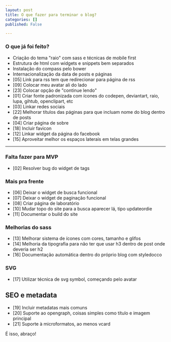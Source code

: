 ```yaml
---
layout: post
title: O que fazer para terminar o blog?
categories: []
published: False

---
```


### O que já foi feito?
* Criação do tema "raio" com sass e técnicas de mobile first
* Estrutura de html com widgets e snippets bem separados
* Instalação do compass pelo bower
* Internacionalização da data de posts e páginas
* [05] Link para rss tem que redirecionar para página de rss
* [09] Colocar meu avatar ali do lado
* [23] Colocar opção de "continue lendo"
* [01] Criar fonte padronizada com ícones do codepen, deviantart, raio, lupa, gihtub, openclipart, etc
* [03] Linkar redes sociais
* [22] Melhorar títulos das páginas para que incluam nome do blog dentro de posts
* [04] Criar página de sobre
* [18] Incluir favicon
* [12] Linkar widget da página do facebook
* [15] Aproveitar melhor os espaços laterais em telas grandes

---

### Falta fazer para MVP
* [02] Resolver bug do widget de tags


### Mais pra frente
* [06] Deixar o widget de busca funcional
* [07] Deixar o widget de paginação funcional
* [08] Criar página de laboratório
* [10] Mudar topo do site para a busca aparecer lá, tipo updateordie
* [11] Documentar o build do site


### Melhorias do sass
* [13] Melhorar sistema de ícones com cores, tamanho e glifos
* [14] Melhoria da tipografia para não ter que usar h3 dentro de post onde deveria ser h2
* [16] Documentação automática dentro do próprio blog com styledocco


### SVG
* [17] Utilizar técnica de svg symbol, começando pelo avatar


## SEO e metadata
* [19] Incluir metadatas mais comuns
* [20] Suporte ao opengraph, coisas simples como título e imagem principal
* [21] Suporte à microformatos, ao menos vcard


É isso, abraço!
